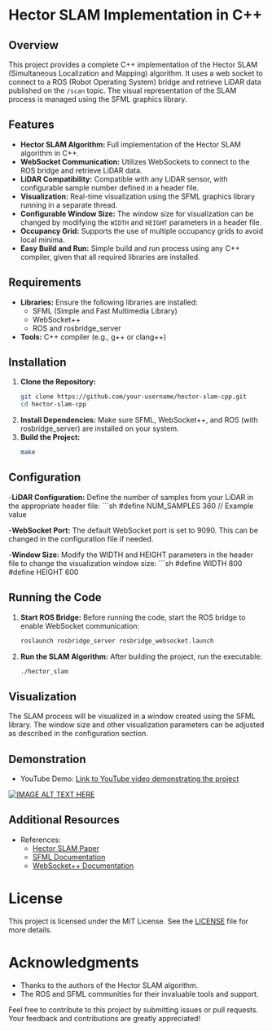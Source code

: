# Hector SLAM Implementation in C++

## Overview

This project provides a complete C++ implementation of the Hector SLAM (Simultaneous Localization and Mapping) algorithm. It uses a web socket to connect to a ROS (Robot Operating System) bridge and retrieve LiDAR data published on the `/scan` topic. The visual representation of the SLAM process is managed using the SFML graphics library.

## Features

- **Hector SLAM Algorithm:** Full implementation of the Hector SLAM algorithm in C++.
- **WebSocket Communication:** Utilizes WebSockets to connect to the ROS bridge and retrieve LiDAR data.
- **LiDAR Compatibility:** Compatible with any LiDAR sensor, with configurable sample number defined in a header file.
- **Visualization:** Real-time visualization using the SFML graphics library running in a separate thread.
- **Configurable Window Size:** The window size for visualization can be changed by modifying the `WIDTH` and `HEIGHT` parameters in a header file.
- **Occupancy Grid:** Supports the use of multiple occupancy grids to avoid local minima.
- **Easy Build and Run:** Simple build and run process using any C++ compiler, given that all required libraries are installed.

## Requirements

- **Libraries:** Ensure the following libraries are installed:
  - SFML (Simple and Fast Multimedia Library)
  - WebSocket++
  - ROS and rosbridge_server
- **Tools:** C++ compiler (e.g., g++ or clang++)

## Installation

1. **Clone the Repository:**
   ```sh
   git clone https://github.com/your-username/hector-slam-cpp.git
   cd hector-slam-cpp
2. **Install Dependencies:**
   Make sure SFML, WebSocket++, and ROS (with rosbridge_server) are installed on your system.
3. **Build the Project:**
   ```sh
   make

## Configuration

-**LiDAR Configuration:**
    Define the number of samples from your LiDAR in the appropriate header file:
    ```sh
    #define NUM_SAMPLES 360  // Example value

-**WebSocket Port:**
    The default WebSocket port is set to 9090. This can be changed in the configuration file if needed.

-**Window Size:**
    Modify the WIDTH and HEIGHT parameters in the header file to change the visualization window size:
    ```sh
    #define WIDTH 800
    #define HEIGHT 600

## Running the Code

1. **Start ROS Bridge:**
    Before running the code, start the ROS bridge to enable WebSocket communication:
    ```sh
    roslaunch rosbridge_server rosbridge_websocket.launch

2. **Run the SLAM Algorithm:**
    After building the project, run the executable:
    ```sh
    ./hector_slam

## Visualization

The SLAM process will be visualized in a window created using the SFML library. The window size and other visualization parameters can be adjusted as described in the configuration section.

## Demonstration

- YouTube Demo: [Link to YouTube video demonstrating the project](https://youtu.be/B0aX1W8MLuA?si=9Lh70ry8uCzIiK7L)

[![IMAGE ALT TEXT HERE](https://img.youtube.com/vi/B0aX1W8MLuA/0.jpg)](https://www.youtube.com/watch?v=B0aX1W8MLuA)

## Additional Resources


- References:
  - [Hector SLAM Paper](https://ieeexplore.ieee.org/abstract/document/6106777/)
  - [SFML Documentation](https://www.google.com/url?sa=t&source=web&rct=j&opi=89978449&url=https://www.sfml-dev.org/documentation/2.6.1/&ved=2ahUKEwj766_vi5-GAxU8klYBHWWmBD8QFnoECBQQAQ&usg=AOvVaw32azKBGsgAc5zJiIr9-BED)
  - [WebSocket++ Documentation](https://docs.websocketpp.org/)

# License

This project is licensed under the MIT License. See the [LICENSE](LICENSE) file for more details.

# Acknowledgments

- Thanks to the authors of the Hector SLAM algorithm.
- The ROS and SFML communities for their invaluable tools and support.

Feel free to contribute to this project by submitting issues or pull requests. Your feedback and contributions are greatly appreciated!
